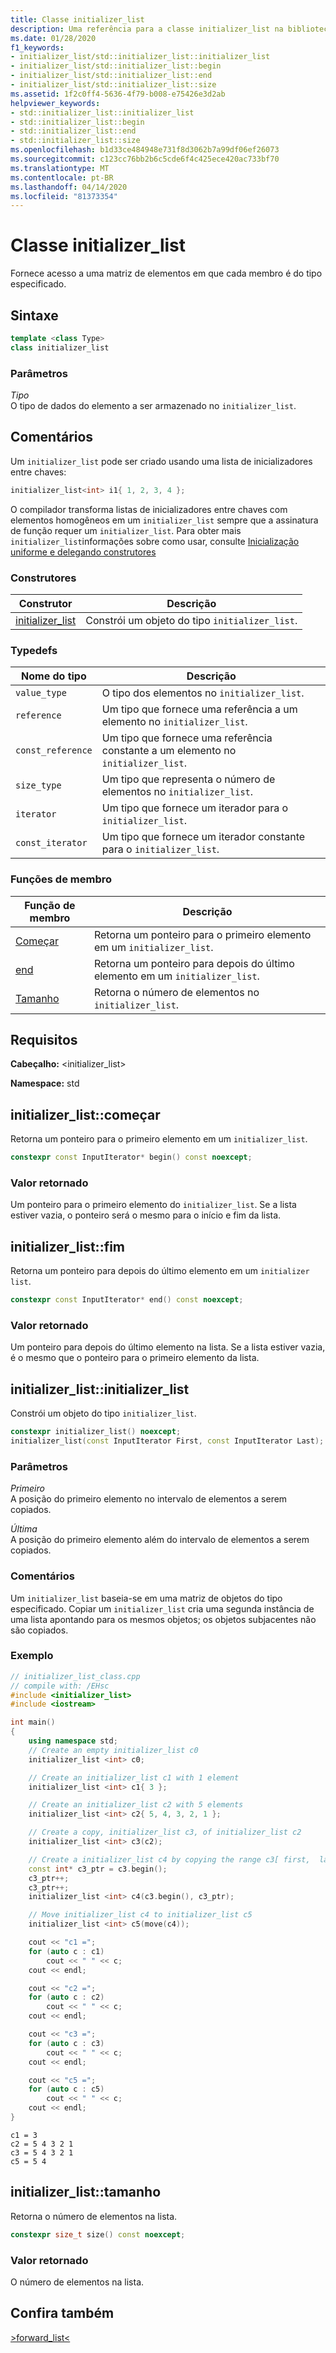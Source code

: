 ```yaml
---
title: Classe initializer_list
description: Uma referência para a classe initializer_list na biblioteca C++ Standard, implementada pela Microsoft no Visual Studio.
ms.date: 01/28/2020
f1_keywords:
- initializer_list/std::initializer_list::initializer_list
- initializer_list/std::initializer_list::begin
- initializer_list/std::initializer_list::end
- initializer_list/std::initializer_list::size
ms.assetid: 1f2c0ff4-5636-4f79-b008-e75426e3d2ab
helpviewer_keywords:
- std::initializer_list::initializer_list
- std::initializer_list::begin
- std::initializer_list::end
- std::initializer_list::size
ms.openlocfilehash: b1d33ce484948e731f8d3062b7a99df06ef26073
ms.sourcegitcommit: c123cc76bb2b6c5cde6f4c425ece420ac733bf70
ms.translationtype: MT
ms.contentlocale: pt-BR
ms.lasthandoff: 04/14/2020
ms.locfileid: "81373354"
---
```

# <a name="initializer_list-class"></a>Classe initializer_list

Fornece acesso a uma matriz de elementos em que cada membro é do tipo especificado.

## <a name="syntax"></a>Sintaxe

```cpp
template <class Type>
class initializer_list
```

### <a name="parameters"></a>Parâmetros

*Tipo*\
O tipo de dados do elemento a ser armazenado no `initializer_list`.

## <a name="remarks"></a>Comentários

Um `initializer_list` pode ser criado usando uma lista de inicializadores entre chaves:

```cpp
initializer_list<int> i1{ 1, 2, 3, 4 };
```

O compilador transforma listas de inicializadores entre chaves com elementos homogêneos em um `initializer_list` sempre que a assinatura de função requer um `initializer_list`. Para obter mais `initializer_list`informações sobre como usar, consulte [Inicialização uniforme e delegando construtores](../cpp/uniform-initialization-and-delegating-constructors.md)

### <a name="constructors"></a>Construtores

|Construtor|Descrição|
|-|-|
|[initializer_list](#initializer_list)|Constrói um objeto do tipo `initializer_list`.|

### <a name="typedefs"></a>Typedefs

|Nome do tipo|Descrição|
|-|-|
|`value_type`|O tipo dos elementos no `initializer_list`.|
|`reference`|Um tipo que fornece uma referência a um elemento no `initializer_list`.|
|`const_reference`|Um tipo que fornece uma referência constante a um elemento no `initializer_list`.|
|`size_type`|Um tipo que representa o número de elementos no `initializer_list`.|
|`iterator`|Um tipo que fornece um iterador para o `initializer_list`.|
|`const_iterator`|Um tipo que fornece um iterador constante para o `initializer_list`.|

### <a name="member-functions"></a>Funções de membro

|Função de membro|Descrição|
|-|-|
|[Começar](#begin)|Retorna um ponteiro para o primeiro elemento em um `initializer_list`.|
|[end](#end)|Retorna um ponteiro para depois do último elemento em um `initializer_list`.|
|[Tamanho](#size)|Retorna o número de elementos no `initializer_list`.|

## <a name="requirements"></a>Requisitos

**Cabeçalho:** \<initializer_list>

**Namespace:** std

## <a name="initializer_listbegin"></a><a name="begin"></a>initializer_list::começar

Retorna um ponteiro para o primeiro elemento em um `initializer_list`.

```cpp
constexpr const InputIterator* begin() const noexcept;
```

### <a name="return-value"></a>Valor retornado

Um ponteiro para o primeiro elemento do `initializer_list`. Se a lista estiver vazia, o ponteiro será o mesmo para o início e fim da lista.

## <a name="initializer_listend"></a><a name="end"></a>initializer_list::fim

Retorna um ponteiro para depois do último elemento em um `initializer list`.

```cpp
constexpr const InputIterator* end() const noexcept;
```

### <a name="return-value"></a>Valor retornado

Um ponteiro para depois do último elemento na lista. Se a lista estiver vazia, é o mesmo que o ponteiro para o primeiro elemento da lista.

## <a name="initializer_listinitializer_list"></a><a name="initializer_list"></a>initializer_list::initializer_list

Constrói um objeto do tipo `initializer_list`.

```cpp
constexpr initializer_list() noexcept;
initializer_list(const InputIterator First, const InputIterator Last);
```

### <a name="parameters"></a>Parâmetros

*Primeiro*\
A posição do primeiro elemento no intervalo de elementos a serem copiados.

*Última*\
A posição do primeiro elemento além do intervalo de elementos a serem copiados.

### <a name="remarks"></a>Comentários

Um `initializer_list` baseia-se em uma matriz de objetos do tipo especificado. Copiar um `initializer_list` cria uma segunda instância de uma lista apontando para os mesmos objetos; os objetos subjacentes não são copiados.

### <a name="example"></a>Exemplo

```cpp
// initializer_list_class.cpp
// compile with: /EHsc
#include <initializer_list>
#include <iostream>

int main()
{
    using namespace std;
    // Create an empty initializer_list c0
    initializer_list <int> c0;

    // Create an initializer_list c1 with 1 element
    initializer_list <int> c1{ 3 };

    // Create an initializer_list c2 with 5 elements
    initializer_list <int> c2{ 5, 4, 3, 2, 1 };

    // Create a copy, initializer_list c3, of initializer_list c2
    initializer_list <int> c3(c2);

    // Create a initializer_list c4 by copying the range c3[ first,  last)
    const int* c3_ptr = c3.begin();
    c3_ptr++;
    c3_ptr++;
    initializer_list <int> c4(c3.begin(), c3_ptr);

    // Move initializer_list c4 to initializer_list c5
    initializer_list <int> c5(move(c4));

    cout << "c1 =";
    for (auto c : c1)
        cout << " " << c;
    cout << endl;

    cout << "c2 =";
    for (auto c : c2)
        cout << " " << c;
    cout << endl;

    cout << "c3 =";
    for (auto c : c3)
        cout << " " << c;
    cout << endl;

    cout << "c5 =";
    for (auto c : c5)
        cout << " " << c;
    cout << endl;
}
```

```Output
c1 = 3
c2 = 5 4 3 2 1
c3 = 5 4 3 2 1
c5 = 5 4
```

## <a name="initializer_listsize"></a><a name="size"></a>initializer_list::tamanho

Retorna o número de elementos na lista.

```cpp
constexpr size_t size() const noexcept;
```

### <a name="return-value"></a>Valor retornado

O número de elementos na lista.

## <a name="see-also"></a>Confira também

[>forward_list<](../standard-library/forward-list.md)
